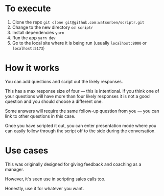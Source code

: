# To execute
1. Clone the repo `git clone git@github.com:watsonben/scriptr.git`
2. Change to the new directory `cd scriptr`
3. Install dependencies `yarn`
4. Run the app `yarn dev`
5. Go to the local site where it is being run (usually `localhost:8000` or `localhost:5173`)

# How it works
You can add questions and script out the likely responses.

This has a max response size of four — this is intentional. If you think one of your questions will have more than four likely responses it is not a good question and you should choose a different one.

Some answers will require the same follow-up question from you — you can link to other questions in this case.

Once you have scripted it out, you can enter presentation mode where you can easily follow through the script off to the side during the conversation.

# Use cases
This was originally designed for giving feedback and coaching as a manager.

However, it's seen use in scripting sales calls too.

Honestly, use it for whatever you want.
